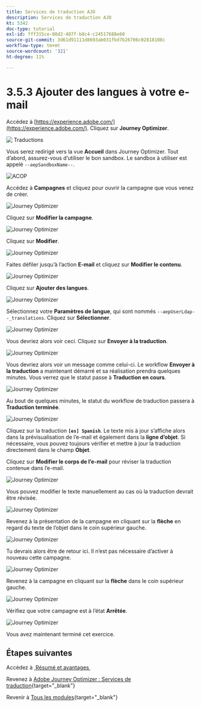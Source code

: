 ```yaml
---
title: Services de traduction AJO
description: Services de traduction AJO
kt: 5342
doc-type: tutorial
exl-id: fff315ce-88d2-407f-b8c4-c24517688e60
source-git-commit: 3d61d91111d8693ab031fbd7b26706c02818108c
workflow-type: tm+mt
source-wordcount: '321'
ht-degree: 11%

---
```


# 3.5.3 Ajouter des langues à votre e-mail

Accédez à [https://experience.adobe.com/](https://experience.adobe.com/). Cliquez sur **Journey Optimizer**.

![&#x200B; Traductions &#x200B;](./images/ajolp1.png)

Vous serez redirigé vers la vue **Accueil** dans Journey Optimizer. Tout d’abord, assurez-vous d’utiliser le bon sandbox. Le sandbox à utiliser est appelé `--aepSandboxName--`.

![ACOP &#x200B;](./images/ajolp2.png)

Accédez à **Campagnes** et cliquez pour ouvrir la campagne que vous venez de créer.

![Journey Optimizer](./images/camploc1.png)

Cliquez sur **Modifier la campagne**.

![Journey Optimizer](./images/camploc2.png)

Cliquez sur **Modifier**.

![Journey Optimizer](./images/camploc3.png)

Faites défiler jusqu’à l’action **E-mail** et cliquez sur **Modifier le contenu**.

![Journey Optimizer](./images/camploc4.png)

Cliquez sur **Ajouter des langues**.

![Journey Optimizer](./images/camploc5.png)

Sélectionnez votre **Paramètres de langue**, qui sont nommés `--aepUserLdap--_translations`. Cliquez sur **Sélectionner**.

![Journey Optimizer](./images/camplocs1.png)

Vous devriez alors voir ceci. Cliquez sur **Envoyer à la traduction**.

![Journey Optimizer](./images/camplocs2.png)

Vous devriez alors voir un message comme celui-ci. Le workflow **Envoyer à la traduction** a maintenant démarré et sa réalisation prendra quelques minutes.
Vous verrez que le statut passe à **Traduction en cours**.

![Journey Optimizer](./images/camplocs3.png)

Au bout de quelques minutes, le statut du workflow de traduction passera à **Traduction terminée**.

![Journey Optimizer](./images/camplocs4.png)

Cliquez sur la traduction **`[es] Spanish`**. Le texte mis à jour s’affiche alors dans la prévisualisation de l’e-mail et également dans la **ligne d’objet**.
Si nécessaire, vous pouvez toujours vérifier et mettre à jour la traduction directement dans le champ **Objet**.

Cliquez sur **Modifier le corps de l’e-mail** pour réviser la traduction contenue dans l’e-mail.

![Journey Optimizer](./images/camplocs5.png)

Vous pouvez modifier le texte manuellement au cas où la traduction devrait être révisée.

![Journey Optimizer](./images/camplocs6.png)

Revenez à la présentation de la campagne en cliquant sur la **flèche** en regard du texte de l’objet dans le coin supérieur gauche.

![Journey Optimizer](./images/camplocs7.png)

Tu devrais alors être de retour ici. Il n’est pas nécessaire d’activer à nouveau cette campagne.

![Journey Optimizer](./images/camplocs8.png)

Revenez à la campagne en cliquant sur la **flèche** dans le coin supérieur gauche.

![Journey Optimizer](./images/camplocs9.png)

Vérifiez que votre campagne est à l’état **Arrêtée**.

![Journey Optimizer](./images/camplocs10.png)

Vous avez maintenant terminé cet exercice.

## Étapes suivantes

Accédez à [&#x200B; Résumé et avantages &#x200B;](./summary.md)

Revenez à [Adobe Journey Optimizer : Services de traduction](./ajotranslationsvcs.md){target="_blank"}

Revenir à [Tous les modules](./../../../../overview.md){target="_blank"}
